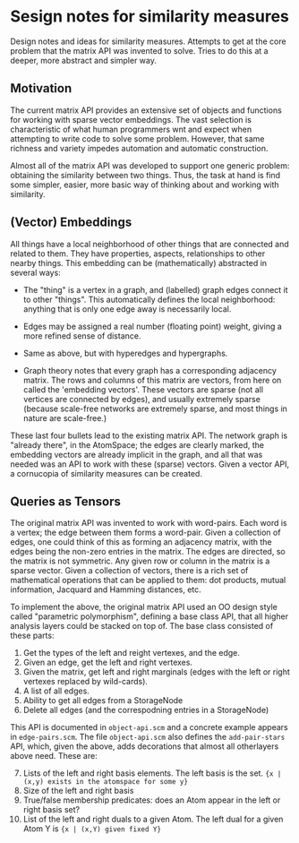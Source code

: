 Sesign notes for similarity measures
====================================
Design notes and ideas for similarity measures. Attempts to get at the
core problem that the matrix API was invented to solve. Tries to do this
at a deeper, more abstract and simpler way.

Motivation
----------
The current matrix API provides an extensive set of objects and
functions for working with sparse vector embeddings. The vast selection
is characteristic of what human programmers wnt and expect when
attempting to write code to solve some problem. However, that same
richness and variety impedes automation and automatic construction.

Almost all of the matrix API was developed to support one generic
problem: obtaining the similarity between two things. Thus, the task at
hand is find some simpler, easier, more basic way of thinking about and
working with similarity.

(Vector) Embeddings
-------------------
All things have a local neighborhood of other things that are connected
and related to them. They have properties, aspects, relationships to
other nearby things. This embedding can be (mathematically) abstracted
in several ways:

* The "thing" is a vertex in a graph, and (labelled) graph edges
  connect it to other "things". This automatically defines the local
  neighborhood: anything that is only one edge away is necessarily local.

* Edges may be assigned a real number (floating point) weight, giving a
  more refined sense of distance.

* Same as above, but with hyperedges and hypergraphs.

* Graph theory notes that every graph has a corresponding adjacency
  matrix. The rows and columns of this matrix are vectors, from here on
  called the 'embedding vectors'. These vectors are sparse (not all
  vertices are connected by edges), and usually extremely sparse
  (because scale-free networks are extremely sparse, and most things
  in nature are scale-free.)

These last four bullets lead to the existing matrix API. The network
graph is "already there", in the AtomSpace; the edges are clearly
marked, the embedding vectors are already implicit in the graph, and
all that was needed was an API to work with these (sparse) vectors.
Given a vector API, a cornucopia of similarity measures can be created.

Queries as Tensors
------------------
The original matrix API was invented to work with word-pairs. Each word
is a vertex; the edge between them forms a word-pair. Given a collection
of edges, one could think of this as forming an adjacency matrix, with
the edges being the non-zero entries in the matrix. The edges are
directed, so the matrix is not symmetric. Any given row or column in the
matrix is a sparse vector. Given a collection of vectors, there is a
rich set of mathematical operations that can be applied to them: dot
products, mutual information, Jacquard and Hamming distances, etc.

To implement the above, the original matrix API used an OO design style
called "parametric polymorphism", defining a base class API, that all
higher analysis layers could be stacked on top of. The base class
consisted of these parts:

 1) Get the types of the left and reight vertexes, and the edge.
 2) Given an edge, get the left and right vertexes.
 3) Given the matrix, get left and right marginals (edges with the
    left or right vertexes replaced by wild-cards).
 4) A list of all edges.
 5) Ability to get all edges from a StorageNode
 6) Delete all edges (and the correspodning entries in a StorageNode)

This API is documented in `object-api.scm` and a concrete example
appears in `edge-pairs.scm`. The file `object-api.scm` also defines
the `add-pair-stars` API, which, given the above, adds decorations
that almost all otherlayers above need. These are:

 7) Lists of the left and right basis elements. The left basis is the
    set. `{x | (x,y) exists in the atomspace for some y}`
 8) Size of the left and right basis
 9) True/false membership predicates: does an Atom appear in the left
    or right basis set?
 10) List of the left and right duals to a given Atom. The left dual
    for a given Atom Y is `{x | (x,Y) given fixed Y}`

